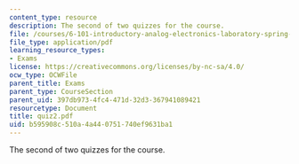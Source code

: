 ```yaml
---
content_type: resource
description: The second of two quizzes for the course.
file: /courses/6-101-introductory-analog-electronics-laboratory-spring-2007/b595908c510a4a440751740ef9631ba1_quiz2.pdf
file_type: application/pdf
learning_resource_types:
- Exams
license: https://creativecommons.org/licenses/by-nc-sa/4.0/
ocw_type: OCWFile
parent_title: Exams
parent_type: CourseSection
parent_uid: 397db973-4fc4-471d-32d3-367941089421
resourcetype: Document
title: quiz2.pdf
uid: b595908c-510a-4a44-0751-740ef9631ba1
---
```

The second of two quizzes for the course.